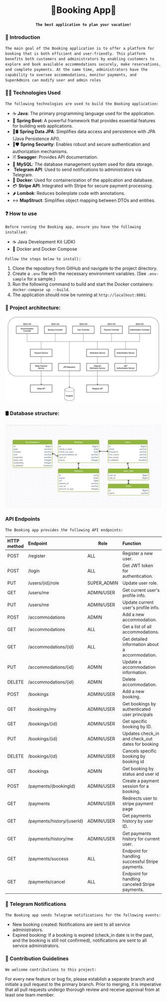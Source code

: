 # <h1 align="center">🌴Booking App🌴</h1>
#### <h4 align="center"> `The best application to plan your vacation!` </h4>

### 👋 Introduction
`The main goal of the Booking application is to offer a platform for booking that is both efficient and user-friendly. This platform benefits both customers and administrators by enabling customers to explore and book available accommodations securely, make reservations, and complete payments. At the same time, administrators have the capability to oversee accommodations, monitor payments, and SuperAdmins can modify user and admin roles`

### 👩‍💻 Technologies Used
`The following technologies are used to build the Booking application:`
- ☕ **Java**: The primary programming language used for the application.
- 🌱 **Spring Boot**: A powerful framework that provides essential features for building web applications.
- 🌱🛢️ **Spring Data JPA**: Simplifies data access and persistence with JPA (Java Persistence API).
- 🌱🛡️ **Spring Security**: Enables robust and secure authentication and authorization mechanisms.
- 🗎 **Swagger**: Provides API documentation.
- 🐬 **MySQL**: The database management system used for data storage.
- <img src="https://img.icons8.com/?size=256&id=TCnKnYZFoOzM&format=png" width="30" alt=""/> **Telegram API**: Used to send notifications to administrators via Telegram.
- 🐋  **Docker**: Used for containerization of the application and database.
- 💳 **Stripe API**: Integrated with Stripe for secure payment processing.
- 🌶️ **Lombok**: Reduces boilerplate code with annotations.
- ↔️ **MapStruct**: Simplifies object mapping between DTOs and entities.

### ❓ How to use
`Before running the Booking app, ensure you have the following installed:`
- ☕ Java Development Kit (JDK)
- 🐋 Docker and Docker Compose

`Follow the steps below to install:`
1. Clone the repository from GitHub and navigate to the project directory.
2. Create a `.env` file with the necessary environment variables. (See `.env-sample` for a sample.)
3. Run the following command to build and start the Docker containers:
   `docker-compose up --build`.
4. The application should now be running at `http://localhost:8081`.

### 👷 Project architecture:
![architecture.png](assets%2Farchitecture.png)

### 🛢️ Database structure:
#### <h4 align="center"> ![DbPlan.png](assets%2FDbPlan.png) </h4>

###  API Endpoints
`The Booking app provides the following API endpoints:`

| **HTTP method** | **Endpoint**               | **Role**    | **Function**                                      |
|:----------------|:---------------------------|-------------|:--------------------------------------------------|
| POST            | /register                  | ALL         | Register a new user.                              |
| POST            | /login                     | ALL         | Get JWT token for authentication.                 |
| PUT             | /users/{id}/role           | SUPER_ADMIN | Update user role.                                 |
| GET             | /users/me                  | ADMIN/USER  | Get current user's profile info.                  |
| PUT             | /users/me                  | ADMIN/USER  | Update current user's profile info.               |
| POST            | /accommodations            | ADMIN       | Add a new accommodation.                          |
| GET             | /accommodations            | ALL         | Get a list of all accommodations.                 |
| GET             | /accommodations/{id}       | ALL         | Get detailed information about a accommodation.   |
| PUT             | /accommodations/{id}       | ADMIN       | Update a accommodation information.               |
| DELETE          | /accommodations/{id}       | ADMIN       | Delete accommodation.                             |
| POST            | /bookings                  | ADMIN/USER  | Add a new booking.                                |
| GET             | /bookings/my               | ADMIN/USER  | Get bookings by authenticated user principals     |
| GET             | /bookings/{id}             | ADMIN/USER  | Get specific booking by ID.                       |
| PUT             | /bookings/{id}             | ADMIN/USER  | Updates check_in and check_out dates for booking  |
| DELETE          | /bookings/{id}             | ADMIN/USER  | Cancels specific booking by booking id            |
| GET             | /bookings                  | ADMIN       | Get booking by status and user id                 |
| POST            | /payments/{bookingId}      | ADMIN/USER  | Create a payment session for a booking.           |
| GET             | /payments                  | ADMIN/USER  | Redirects user to stripe payment page             |
| GET             | /payments/history/{userId} | ADMIN/USER  | Get payments history by user ID.                  |
| GET             | /payments/history/me       | ADMIN/USER  | Get payments history for current user.            |
| GET             | /payments/success          | ALL         | Endpoint for handling successful Stripe payments. |
| GET             | /payments/cancel           | ALL         | Endpoint for handling canceled Stripe payments.   |

### 📱 Telegram Notifications
`The Booking app sends Telegram notifications for the following events:`
- New booking created: Notifications are sent to all service administrators.
- Expired booking: If a booking is expired (check_in date is in the past, and the booking is still not confirmed), notifications are sent to all service administrators.

### 🤝 Contribution Guidelines
`We welcome contributions to this project:`

For every new feature or bug fix, please establish a separate branch and initiate a pull request to the primary branch. Prior to merging, it is imperative that all pull requests undergo thorough review and receive approval from at least one team member.